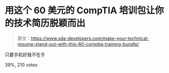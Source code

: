 # 用这个 60 美元的 CompTIA 培训包让你的技术简历脱颖而出

> 原文：<https://www.xda-developers.com/make-your-technical-resume-stand-out-with-this-60-comptia-training-bundle/>

只要手机好我不在乎

39%, 210 votes